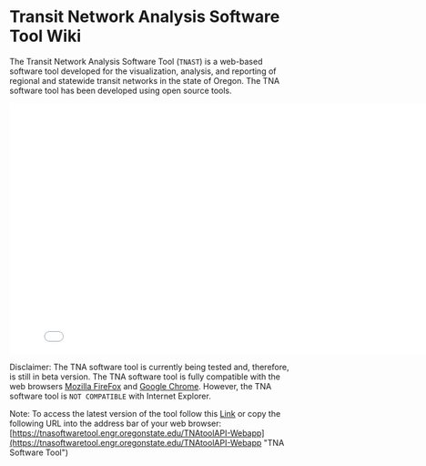 Transit Network Analysis Software Tool Wiki
=========

The Transit Network Analysis Software Tool (`TNAST`) is a web-based software tool developed for the visualization, analysis, and reporting of regional and statewide transit networks in the state of Oregon. The TNA software tool has been developed using open source tools.
 
<iframe src="slideshow.html" width="810" height="440" frameborder="0" scrolling="no"  style="margin:0 auto;display:block;"></iframe> 

Disclaimer: The TNA software tool is currently being tested and, therefore, is still in beta version. The TNA software tool is fully compatible with the web browsers [Mozilla FireFox](https://www.mozilla.org/en-US/firefox/all/ "Download Mozilla FireFox") and [Google Chrome](https://www.google.com/chrome/browser/ "Download Google Chrome"). However, the TNA software tool is `NOT COMPATIBLE` with Internet Explorer.

Note: To access the latest version of the tool follow this [Link](https://tnasoftwaretool.engr.oregonstate.edu/TNAtoolAPI-Webapp "TNA Software Tool") or copy the following URL into the address bar of your web browser: [https://tnasoftwaretool.engr.oregonstate.edu/TNAtoolAPI-Webapp](https://tnasoftwaretool.engr.oregonstate.edu/TNAtoolAPI-Webapp "TNA Software Tool")


